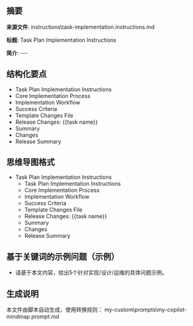 ## 摘要

**来源文件**: instructions\task-implementation.instructions.md

**标题**: Task Plan Implementation Instructions

**简介**: ---

## 结构化要点

- Task Plan Implementation Instructions
- Core Implementation Process
- Implementation Workflow
- Success Criteria
- Template Changes File
- Release Changes: {{task name}}
- Summary
- Changes
- Release Summary

## 思维导图格式

- Task Plan Implementation Instructions
  - Task Plan Implementation Instructions
  - Core Implementation Process
  - Implementation Workflow
  - Success Criteria
  - Template Changes File
  - Release Changes: {{task name}}
  - Summary
  - Changes
  - Release Summary

## 基于关键词的示例问题（示例）

- 请基于本文内容，给出5个针对实现/设计/运维的具体问题示例。

## 生成说明

本文件由脚本自动生成，使用转换规则： my-custom\prompts\my-copilot-mindmap.prompt.md

